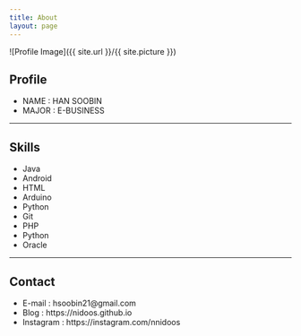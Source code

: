 ```yaml
---
title: About
layout: page
---
```

![Profile Image]({{ site.url }}/{{ site.picture }})


<h2>Profile</h2>

<ul>
	<li>NAME : HAN SOOBIN</li>
	<li>MAJOR : E-BUSINESS</li>
</ul>

<hr>

<h2>Skills</h2>

<ul class="skill-list">
	<li>Java</li>
	<li>Android</li>
	<li>HTML</li>
	<li>Arduino</li>
	<li>Python</li>
	<li>Git</li>
	<li>PHP</li>
	<li>Python</li>
	<li>Oracle</li>
</ul>

<hr>

<h2>Contact</h2>

<ul>
	<li>E-mail : hsoobin21@gmail.com</li>
	<li>Blog : https://nidoos.github.io</li>
	<li>Instagram : https://instagram.com/nnidoos</li>
</ul>

<!-- <h2>Projects</h2>

<ul>
	<li><a href="https://github.com/">Lorem Lorem</a></li>
	<li><a href="https://github.com/">Ipsum Dolor</a></li>
	<li><a href="https://github.com/">Dolor Lorem</a></li>
</ul> -->
